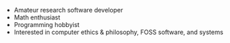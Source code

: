 - Amateur research software developer
- Math enthusiast
- Programming hobbyist
- Interested in computer ethics & philosophy, FOSS software, and systems
